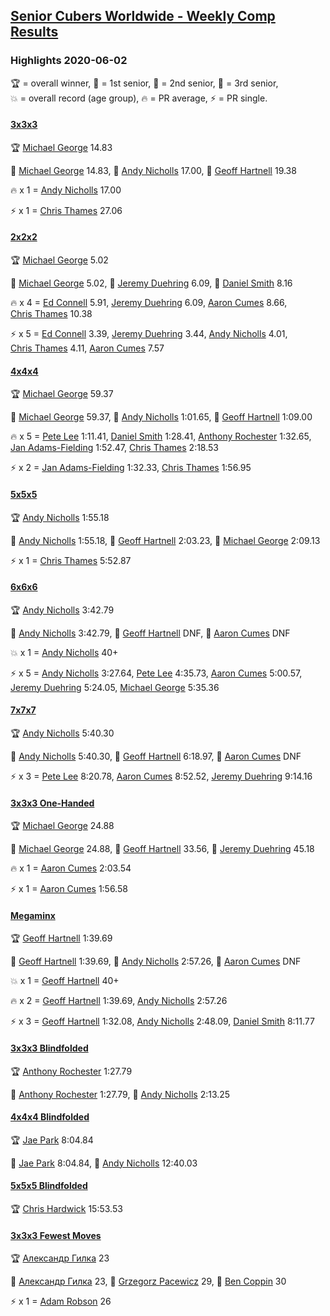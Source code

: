 <style>table {white-space: nowrap;}</style>
<link rel="stylesheet" type="text/css" href="/scw-comp/css/flags.css" />

## [Senior Cubers Worldwide - Weekly Comp Results](/scw-comp/results/)
### Highlights 2020-06-02

<span style="white-space: nowrap;">🏆 = overall winner</span>, <span style="white-space: nowrap;">🥇 = 1st senior</span>, <span style="white-space: nowrap;">🥈 = 2nd senior</span>, <span style="white-space: nowrap;">🥉 = 3rd senior</span>, <span style="white-space: nowrap;">💥 = overall record (age group)</span>, <span style="white-space: nowrap;">🔥 = PR average</span>, <span style="white-space: nowrap;">⚡ = PR single</span>.

#### [3x3x3](333.md)

<span style="white-space: nowrap;">🏆 [Michael George](../../persons/michael_george/333.md) 14.83</span>

<span style="white-space: nowrap;">🥇 [Michael George](../../persons/michael_george/333.md) 14.83</span>, <span style="white-space: nowrap;">🥈 [Andy Nicholls](../../persons/andy_nicholls/333.md) 17.00</span>, <span style="white-space: nowrap;">🥉 [Geoff Hartnell](../../persons/geoff_hartnell/333.md) 19.38</span>

🔥 x 1 = <span style="white-space: nowrap;">[Andy Nicholls](../../persons/andy_nicholls/333.md) 17.00</span>

⚡ x 1 = <span style="white-space: nowrap;">[Chris Thames](../../persons/chris_thames/333.md) 27.06</span>

#### [2x2x2](222.md)

<span style="white-space: nowrap;">🏆 [Michael George](../../persons/michael_george/222.md) 5.02</span>

<span style="white-space: nowrap;">🥇 [Michael George](../../persons/michael_george/222.md) 5.02</span>, <span style="white-space: nowrap;">🥈 [Jeremy Duehring](../../persons/jeremy_duehring/222.md) 6.09</span>, <span style="white-space: nowrap;">🥉 [Daniel Smith](../../persons/daniel_smith/222.md) 8.16</span>

🔥 x 4 = <span style="white-space: nowrap;">[Ed Connell](../../persons/ed_connell/222.md) 5.91</span>, <span style="white-space: nowrap;">[Jeremy Duehring](../../persons/jeremy_duehring/222.md) 6.09</span>, <span style="white-space: nowrap;">[Aaron Cumes](../../persons/aaron_cumes/222.md) 8.66</span>, <span style="white-space: nowrap;">[Chris Thames](../../persons/chris_thames/222.md) 10.38</span>

⚡ x 5 = <span style="white-space: nowrap;">[Ed Connell](../../persons/ed_connell/222.md) 3.39</span>, <span style="white-space: nowrap;">[Jeremy Duehring](../../persons/jeremy_duehring/222.md) 3.44</span>, <span style="white-space: nowrap;">[Andy Nicholls](../../persons/andy_nicholls/222.md) 4.01</span>, <span style="white-space: nowrap;">[Chris Thames](../../persons/chris_thames/222.md) 4.11</span>, <span style="white-space: nowrap;">[Aaron Cumes](../../persons/aaron_cumes/222.md) 7.57</span>

#### [4x4x4](444.md)

<span style="white-space: nowrap;">🏆 [Michael George](../../persons/michael_george/444.md) 59.37</span>

<span style="white-space: nowrap;">🥇 [Michael George](../../persons/michael_george/444.md) 59.37</span>, <span style="white-space: nowrap;">🥈 [Andy Nicholls](../../persons/andy_nicholls/444.md) 1:01.65</span>, <span style="white-space: nowrap;">🥉 [Geoff Hartnell](../../persons/geoff_hartnell/444.md) 1:09.00</span>

🔥 x 5 = <span style="white-space: nowrap;">[Pete Lee](../../persons/pete_lee/444.md) 1:11.41</span>, <span style="white-space: nowrap;">[Daniel Smith](../../persons/daniel_smith/444.md) 1:28.41</span>, <span style="white-space: nowrap;">[Anthony Rochester](../../persons/anthony_rochester/444.md) 1:32.65</span>, <span style="white-space: nowrap;">[Jan Adams-Fielding](../../persons/jan_adams_fielding/444.md) 1:52.47</span>, <span style="white-space: nowrap;">[Chris Thames](../../persons/chris_thames/444.md) 2:18.53</span>

⚡ x 2 = <span style="white-space: nowrap;">[Jan Adams-Fielding](../../persons/jan_adams_fielding/444.md) 1:32.33</span>, <span style="white-space: nowrap;">[Chris Thames](../../persons/chris_thames/444.md) 1:56.95</span>

#### [5x5x5](555.md)

<span style="white-space: nowrap;">🏆 [Andy Nicholls](../../persons/andy_nicholls/555.md) 1:55.18</span>

<span style="white-space: nowrap;">🥇 [Andy Nicholls](../../persons/andy_nicholls/555.md) 1:55.18</span>, <span style="white-space: nowrap;">🥈 [Geoff Hartnell](../../persons/geoff_hartnell/555.md) 2:03.23</span>, <span style="white-space: nowrap;">🥉 [Michael George](../../persons/michael_george/555.md) 2:09.13</span>

⚡ x 1 = <span style="white-space: nowrap;">[Chris Thames](../../persons/chris_thames/555.md) 5:52.87</span>

#### [6x6x6](666.md)

<span style="white-space: nowrap;">🏆 [Andy Nicholls](../../persons/andy_nicholls/666.md) 3:42.79</span>

<span style="white-space: nowrap;">🥇 [Andy Nicholls](../../persons/andy_nicholls/666.md) 3:42.79</span>, <span style="white-space: nowrap;">🥈 [Geoff Hartnell](../../persons/geoff_hartnell/666.md) DNF</span>, <span style="white-space: nowrap;">🥉 [Aaron Cumes](../../persons/aaron_cumes/666.md) DNF</span>

💥 x 1 = <span style="white-space: nowrap;">[Andy Nicholls](../../persons/andy_nicholls/666.md) 40+</span>

⚡ x 5 = <span style="white-space: nowrap;">[Andy Nicholls](../../persons/andy_nicholls/666.md) 3:27.64</span>, <span style="white-space: nowrap;">[Pete Lee](../../persons/pete_lee/666.md) 4:35.73</span>, <span style="white-space: nowrap;">[Aaron Cumes](../../persons/aaron_cumes/666.md) 5:00.57</span>, <span style="white-space: nowrap;">[Jeremy Duehring](../../persons/jeremy_duehring/666.md) 5:24.05</span>, <span style="white-space: nowrap;">[Michael George](../../persons/michael_george/666.md) 5:35.36</span>

#### [7x7x7](777.md)

<span style="white-space: nowrap;">🏆 [Andy Nicholls](../../persons/andy_nicholls/777.md) 5:40.30</span>

<span style="white-space: nowrap;">🥇 [Andy Nicholls](../../persons/andy_nicholls/777.md) 5:40.30</span>, <span style="white-space: nowrap;">🥈 [Geoff Hartnell](../../persons/geoff_hartnell/777.md) 6:18.97</span>, <span style="white-space: nowrap;">🥉 [Aaron Cumes](../../persons/aaron_cumes/777.md) DNF</span>

⚡ x 3 = <span style="white-space: nowrap;">[Pete Lee](../../persons/pete_lee/777.md) 8:20.78</span>, <span style="white-space: nowrap;">[Aaron Cumes](../../persons/aaron_cumes/777.md) 8:52.52</span>, <span style="white-space: nowrap;">[Jeremy Duehring](../../persons/jeremy_duehring/777.md) 9:14.16</span>

#### [3x3x3 One-Handed](333oh.md)

<span style="white-space: nowrap;">🏆 [Michael George](../../persons/michael_george/333oh.md) 24.88</span>

<span style="white-space: nowrap;">🥇 [Michael George](../../persons/michael_george/333oh.md) 24.88</span>, <span style="white-space: nowrap;">🥈 [Geoff Hartnell](../../persons/geoff_hartnell/333oh.md) 33.56</span>, <span style="white-space: nowrap;">🥉 [Jeremy Duehring](../../persons/jeremy_duehring/333oh.md) 45.18</span>

🔥 x 1 = <span style="white-space: nowrap;">[Aaron Cumes](../../persons/aaron_cumes/333oh.md) 2:03.54</span>

⚡ x 1 = <span style="white-space: nowrap;">[Aaron Cumes](../../persons/aaron_cumes/333oh.md) 1:56.58</span>

#### [Megaminx](minx.md)

<span style="white-space: nowrap;">🏆 [Geoff Hartnell](../../persons/geoff_hartnell/minx.md) 1:39.69</span>

<span style="white-space: nowrap;">🥇 [Geoff Hartnell](../../persons/geoff_hartnell/minx.md) 1:39.69</span>, <span style="white-space: nowrap;">🥈 [Andy Nicholls](../../persons/andy_nicholls/minx.md) 2:57.26</span>, <span style="white-space: nowrap;">🥉 [Aaron Cumes](../../persons/aaron_cumes/minx.md) DNF</span>

💥 x 1 = <span style="white-space: nowrap;">[Geoff Hartnell](../../persons/geoff_hartnell/minx.md) 40+</span>

🔥 x 2 = <span style="white-space: nowrap;">[Geoff Hartnell](../../persons/geoff_hartnell/minx.md) 1:39.69</span>, <span style="white-space: nowrap;">[Andy Nicholls](../../persons/andy_nicholls/minx.md) 2:57.26</span>

⚡ x 3 = <span style="white-space: nowrap;">[Geoff Hartnell](../../persons/geoff_hartnell/minx.md) 1:32.08</span>, <span style="white-space: nowrap;">[Andy Nicholls](../../persons/andy_nicholls/minx.md) 2:48.09</span>, <span style="white-space: nowrap;">[Daniel Smith](../../persons/daniel_smith/minx.md) 8:11.77</span>

#### [3x3x3 Blindfolded](333bf.md)

<span style="white-space: nowrap;">🏆 [Anthony Rochester](../../persons/anthony_rochester/333bf.md) 1:27.79</span>

<span style="white-space: nowrap;">🥇 [Anthony Rochester](../../persons/anthony_rochester/333bf.md) 1:27.79</span>, <span style="white-space: nowrap;">🥈 [Andy Nicholls](../../persons/andy_nicholls/333bf.md) 2:13.25</span>

#### [4x4x4 Blindfolded](444bf.md)

<span style="white-space: nowrap;">🏆 [Jae Park](../../persons/jae_park/444bf.md) 8:04.84</span>

<span style="white-space: nowrap;">🥇 [Jae Park](../../persons/jae_park/444bf.md) 8:04.84</span>, <span style="white-space: nowrap;">🥈 [Andy Nicholls](../../persons/andy_nicholls/444bf.md) 12:40.03</span>

#### [5x5x5 Blindfolded](555bf.md)

<span style="white-space: nowrap;">🏆 [Chris Hardwick](../../persons/chris_hardwick/555bf.md) 15:53.53</span>

#### [3x3x3 Fewest Moves](333fm.md)

<span style="white-space: nowrap;">🏆 [Александр Гилка](../../persons/александр_гилка/333fm.md) 23</span>

<span style="white-space: nowrap;">🥇 [Александр Гилка](../../persons/александр_гилка/333fm.md) 23</span>, <span style="white-space: nowrap;">🥈 [Grzegorz Pacewicz](../../persons/grzegorz_pacewicz/333fm.md) 29</span>, <span style="white-space: nowrap;">🥉 [Ben Coppin](../../persons/ben_coppin/333fm.md) 30</span>

⚡ x 1 = <span style="white-space: nowrap;">[Adam Robson](../../persons/adam_robson/333fm.md) 26</span>


<!-- Global site tag (gtag.js) - Google Analytics -->
<script async src="https://www.googletagmanager.com/gtag/js?id=UA-86348435-3"></script>
<script>window.dataLayer = window.dataLayer || []; function gtag() {dataLayer.push(arguments);} gtag('js', new Date()); gtag('config', 'UA-86348435-3');</script>
